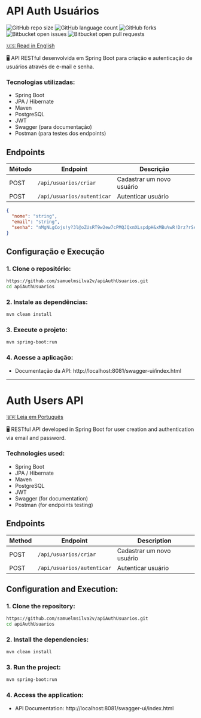 # API Auth Usuários
![GitHub repo size](https://img.shields.io/github/repo-size/samuelmsilva2v/apiAuthUsuarios?style=for-the-badge)
![GitHub language count](https://img.shields.io/github/languages/count/samuelmsilva2v/apiAuthUsuarios?style=for-the-badge)
![GitHub forks](https://img.shields.io/github/forks/samuelmsilva2v/apiAuthUsuarios?style=for-the-badge)
![Bitbucket open issues](https://img.shields.io/bitbucket/issues/samuelmsilva2v/apiAuthUsuarios?style=for-the-badge)
![Bitbucket open pull requests](https://img.shields.io/bitbucket/pr-raw/samuelmsilva2v/apiAuthUsuarios?style=for-the-badge)

[🇺🇸 Read in English](#supermarket-web)

🖥️ API RESTful desenvolvida em Spring Boot para criação e autenticação de usuários através de e-mail e senha.

### Tecnologias utilizadas:
- Spring Boot
- JPA / Hibernate
- Maven
- PostgreSQL
- JWT
- Swagger (para documentação)
- Postman (para testes dos endpoints)

## Endpoints 
| Método | Endpoint             | Descrição                   |
|--------|-----------------------|-----------------------------|
| POST   | `/api/usuarios/criar`      | Cadastrar um novo usuário      |
| POST    | `/api/usuarios/autenticar`      | Autenticar usuário   |

```json
{
  "nome": "string",
  "email": "string",
  "senha": "nMgNLgCojs!y?3l@oZUsRT9w2ew7cPMQJQxmXLspdpH&xMBu%wR!Drz?rSeOzhVRlTkXzaZkw$9CY"
}
```

## Configuração e Execução

### 1. Clone o repositório:

```bash
https://github.com/samuelmsilva2v/apiAuthUsuarios.git
cd apiAuthUsuarios
```

### 2. Instale as dependências:

```bash
mvn clean install
```

### 3. Execute o projeto:
```bash
mvn spring-boot:run
```

### 4. Acesse a aplicação:
- Documentação da API: http://localhost:8081/swagger-ui/index.html

---

# Auth Users API
[🇧🇷 Leia em Português](#api-auth-usuários)

🖥️ RESTful API developed in Spring Boot for user creation and authentication via email and password.

### Technologies used:
- Spring Boot
- JPA / Hibernate
- Maven
- PostgreSQL
- JWT
- Swagger (for documentation)
- Postman (for endpoints testing)

## Endpoints 
| Method | Endpoint                  | Description               |
|--------|---------------------------|---------------------------|
| POST   | `/api/usuarios/criar`     | Cadastrar um novo usuário |
| POST   | `/api/usuarios/autenticar`| Autenticar usuário        |

## Configuration and Execution:

### 1. Clone the repository:
```bash
https://github.com/samuelmsilva2v/apiAuthUsuarios.git
cd apiAuthUsuarios
```

### 2. Install the dependencies:
```bash
mvn clean install
```

### 3. Run the project:
```bash
mvn spring-boot:run
```

### 4. Access the application:
- API Documentation: http://localhost:8081/swagger-ui/index.html
